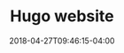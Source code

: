 ---
title: "Hugo website"
date: 2018-04-27T09:46:15-04:00
description: "A clean Hugo theme for blogs emphasizing motion, material, and depth."
---